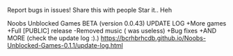 Report bugs in issues!
Share this with people
Star it.. Heh

Noobs Unblocked Games BETA (version 0.0.43)
UPDATE LOG
+More games
+Full [PUBLIC] release 
-Removed music ( was useless)
+Bug fixes
+AND MORE (check the update log :).) https://bcrhbrhcdb.github.io/Noobs-Unblocked-Games-0.1.1/update-log.html
